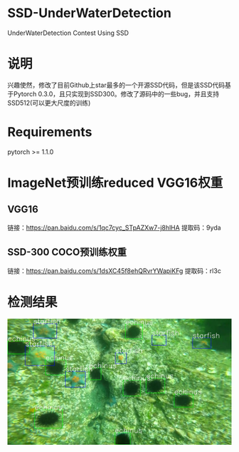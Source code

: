 # SSD-UnderWaterDetection
UnderWaterDetection Contest Using SSD
# 说明
兴趣使然，修改了目前Github上star最多的一个开源SSD代码，但是该SSD代码基于Pytorch 0.3.0，且只实现到SSD300。修改了源码中的一些bug，并且支持SSD512(可以更大尺度的训练)
# Requirements
pytorch >= 1.1.0
# ImageNet预训练reduced VGG16权重
## VGG16
链接：https://pan.baidu.com/s/1qc7cyc_STpAZXw7-j8hlHA 
提取码：9yda 
## SSD-300 COCO预训练权重
链接：https://pan.baidu.com/s/1dsXC45f8ehQRvrYWapiKFg 
提取码：rl3c 
# 检测结果
![image](https://github.com/lovekittynine/SSD-UnderWaterDetection/blob/master/000799.jpg)
